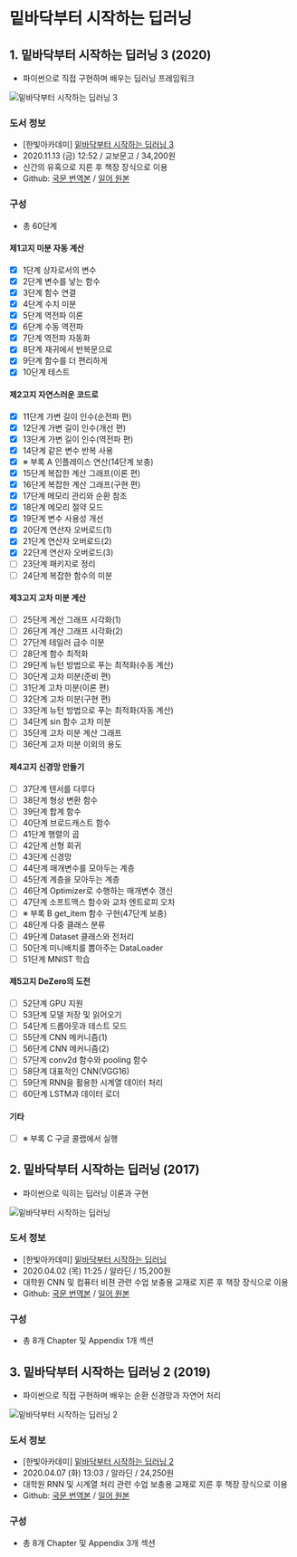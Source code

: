 # 밑바닥부터 시작하는 딥러닝



## 1. 밑바닥부터 시작하는 딥러닝 3 (2020)

- 파이썬으로 직접 구현하며 배우는 딥러닝 프레임워크

![밑바닥부터 시작하는 딥러닝 3](https://www.hanbit.co.kr/data/books/B6627606922_l.jpg)

### 도서 정보

* \[한빛아카데미\] [밑바닥부터 시작하는 딥러닝 3](https://www.hanbit.co.kr/store/books/look.php?p_code=B6627606922)
* 2020.11.13 (금) 12:52 / 교보문고 / 34,200원
* 신간의 유혹으로 지른 후 책장 장식으로 이용
* Github: [국문 번역본](https://github.com/WegraLee/deep-learning-from-scratch-3) / [일어 원본](https://github.com/oreilly-japan/deep-learning-from-scratch-3)



### 구성

*  총 60단계

#### 제1고지 미분 자동 계산

- [x] 1단계 상자로서의 변수
- [x] 2단계 변수를 낳는 함수
- [x] 3단계 함수 연결
- [x] 4단계 수치 미분
- [x] 5단계 역전파 이론
- [x] 6단계 수동 역전파
- [x] 7단계 역전파 자동화
- [x] 8단계 재귀에서 반복문으로
- [x] 9단계 함수를 더 편리하게
- [x] 10단계 테스트

#### 제2고지 자연스러운 코드로

- [x] 11단계 가변 길이 인수(순전파 편)
- [x] 12단계 가변 길이 인수(개선 편)
- [x] 13단계 가변 길이 인수(역전파 편)
- [x] 14단계 같은 변수 반복 사용
- [x] ※ 부록 A 인플레이스 연산(14단계 보충)
- [x] 15단계 복잡한 계산 그래프(이론 편)
- [x] 16단계 복잡한 계산 그래프(구현 편)
- [x] 17단계 메모리 관리와 순환 참조
- [x] 18단계 메모리 절약 모드
- [x] 19단계 변수 사용성 개선
- [x] 20단계 연산자 오버로드(1)
- [x] 21단계 연산자 오버로드(2)
- [x] 22단계 연산자 오버로드(3)
- [ ] 23단계 패키지로 정리
- [ ] 24단계 복잡한 함수의 미분

#### 제3고지 고차 미분 계산

- [ ] 25단계 계산 그래프 시각화(1)
- [ ] 26단계 계산 그래프 시각화(2)
- [ ] 27단계 테일러 급수 미분
- [ ] 28단계 함수 최적화
- [ ] 29단계 뉴턴 방법으로 푸는 최적화(수동 계산)
- [ ] 30단계 고차 미분(준비 편)
- [ ] 31단계 고차 미분(이론 편)
- [ ] 32단계 고차 미분(구현 편)
- [ ] 33단계 뉴턴 방법으로 푸는 최적화(자동 계산)
- [ ] 34단계 sin 함수 고차 미분
- [ ] 35단계 고차 미분 계산 그래프
- [ ] 36단계 고차 미분 이외의 용도

#### 제4고지 신경망 만들기

- [ ] 37단계 텐서를 다루다
- [ ] 38단계 형상 변환 함수
- [ ] 39단계 합계 함수
- [ ] 40단계 브로드캐스트 함수
- [ ] 41단계 행렬의 곱
- [ ] 42단계 선형 회귀
- [ ] 43단계 신경망
- [ ] 44단계 매개변수를 모아두는 계층
- [ ] 45단계 계층을 모아두는 계층
- [ ] 46단계 Optimizer로 수행하는 매개변수 갱신
- [ ] 47단계 소프트맥스 함수와 교차 엔트로피 오차
- [ ] ※ 부록 B get_item 함수 구현(47단계 보충)
- [ ] 48단계 다중 클래스 분류
- [ ] 49단계 Dataset 클래스와 전처리
- [ ] 50단계 미니배치를 뽑아주는 DataLoader
- [ ] 51단계 MNIST 학습

#### 제5고지 DeZero의 도전

- [ ] 52단계 GPU 지원
- [ ] 53단계 모델 저장 및 읽어오기
- [ ] 54단계 드롭아웃과 테스트 모드
- [ ] 55단계 CNN 메커니즘(1)
- [ ] 56단계 CNN 메커니즘(2)
- [ ] 57단계 conv2d 함수와 pooling 함수
- [ ] 58단계 대표적인 CNN(VGG16)
- [ ] 59단계 RNN을 활용한 시계열 데이터 처리
- [ ] 60단계 LSTM과 데이터 로더

#### 기타

- [ ] ※ 부록 C 구글 콜랩에서 실행





## 2. 밑바닥부터 시작하는 딥러닝 (2017)

- 파이썬으로 익히는 딥러닝 이론과 구현

![밑바닥부터 시작하는 딥러닝](https://www.hanbit.co.kr/data/books/B8475831198_l.jpg)

### 도서 정보

* \[한빛아카데미\] [밑바닥부터 시작하는 딥러닝](https://www.hanbit.co.kr/store/books/look.php?p_code=B8475831198)
* 2020.04.02 (목) 11:25 / 알라딘 / 15,200원
* 대학원 CNN 및 컴퓨터 비젼 관련 수업 보충용 교재로 지른 후 책장 장식으로 이용
* Github: [국문 번역본](https://github.com/WegraLee/deep-learning-from-scratch) / [일어 원본](https://github.com/oreilly-japan/deep-learning-from-scratch)



### 구성

*  총 8개 Chapter 및 Appendix 1개 섹션





## 3. 밑바닥부터 시작하는 딥러닝 2 (2019)

- 파이썬으로 직접 구현하며 배우는 순환 신경망과 자연어 처리

![밑바닥부터 시작하는 딥러닝 2](https://www.hanbit.co.kr/data/books/B8950212853_l.jpg)

### 도서 정보

* \[한빛아카데미\] [밑바닥부터 시작하는 딥러닝 2](https://www.hanbit.co.kr/store/books/look.php?p_code=B8950212853)
* 2020.04.07 (화) 13:03 / 알라딘 / 24,250원
* 대학원 RNN 및 시계열 처리 관련 수업 보충용 교재로 지른 후 책장 장식으로 이용
* Github: [국문 번역본](https://github.com/WegraLee/deep-learning-from-scratch-2) / [일어 원본](https://github.com/oreilly-japan/deep-learning-from-scratch-2)



### 구성

*  총 8개 Chapter 및 Appendix 3개 섹션